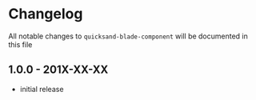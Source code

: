 # Changelog

All notable changes to `quicksand-blade-component` will be documented in this file

## 1.0.0 - 201X-XX-XX

- initial release
